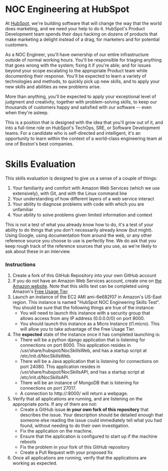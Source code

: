 NOC Engineering at HubSpot
==========================

At [HubSpot](http://hubspot.com/ "HubSpot"), we're building software that will change the way that the world does marketing, and we need your help to do it.  HubSpot's Product Development team spends their days hacking on dozens of products that make marketing a delight instead of a drag, for marketers and for potential customers.

As a NOC Engineer, you'll have ownership of our entire infrastructure outside of normal working hours.  You'll be responsible for triaging anything that goes wrong with the system; fixing it if you're able; and for issues beyond your scope escalating to the appropriate Product team while documenting their response.  You'll be expected to learn a variety of technologies and methods, to quickly pick up new skills, and to apply your new skills and abilities as new problems arise.

More than anything, you'll be expected to apply your exceptional level of judgment and creativity, together with problem-solving skills, to keep our thousands of customers happy and satisfied with our software -- even when they're asleep.

This is a position that is designed with the idea that you'll grow out of it, and into a full-time role on HubSpot's TechOps, SRE, or Software Development teams.  For a candidate who is self-directed and intelligent, it's an opportunity to learn within the context of a world-class engineering team at one of Boston's best companies.


Skills Evaluation
=================
This skills evaluation is designed to give us a sense of a couple of things:
1. Your familiarity and comfort with Amazon Web Services (which we use extensively), with Git, and with the Linux command line
2. Your understanding of how different layers of a web service interact
3. Your ability to diagnose problems with code with which you are unfamiliar
4. Your ability to solve problems given limited information and context

This is not a test of what you already know how to do, it's a test of your ability to do things that you don't necessarily already know (but might).  Using Google, using documentation from around the web, or any other reference source you choose to use is perfectly fine.  We do ask that you keep rough track of the reference sources that you use, as we're likely to ask about these in an interview.

### Instructions
1. Create a fork of this GitHub Repository into your own GitHub account
2. If you do not have an Amazon Web Services account, create one on [the Amazon website](https://portal.aws.amazon.com/gp/aws/developer/registration/index.html).  Note that this skills test can be completed using Amazon's [Free Usage Tier](http://aws.amazon.com/free/).
3. Launch an instance of the EC2 AMI ami-6e682f07 in Amazon's US-East region.  This instance is named "HubSpot NOC Engineering Skills Test".  You should be sure that the following things are true of the instance:
    - You will need to launch this instance with a security group that allows access from any IP address (0.0.0.0/0) on port 8000.
    - You should launch this instance as a Micro Instance (t1.micro).  This will allow you to take advantage of the Free Usage Tier.
4. The **expected** state of the instance once it has completed launching is:
    - There will be a python django application that is listening for connections on port 8000.  This application resides in /usr/share/hubspot/NocSkillsWeb, and has a startup script at /etc/init.d/NocSkillsWeb.
    - There will be a Java application that is listening for connections on port 24080.  This application resides in /usr/share/hubspot/NocSkillsAPI, and has a startup script at /etc/init.d/NocSkillsAPI.
    - There will be an instance of MongoDB that is listening for connections on port 27017.
    - A connection to http://<instance public ip>:8000/ will return a webpage.
5. Verify that all applications are running, and are listening on the appropriate ports.  If any of them are not:
    - Create a GitHub issue __in your own fork of this repository__ that describes the issue.  Your description should be detailed enough that someone else reading the issue could immediately tell what you had found, without needing to do their own investigation.
    - Fix the application on the machine.
    - Ensure that the application is configured to start up if the machine reboots
    - Fix the problem in your fork of this GitHub repository
    - Create a Pull Request with your proposed fix
6. Once all applications are running, verify that the applications are working as expected.